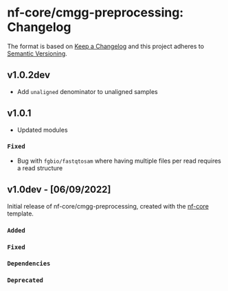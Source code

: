 # nf-core/cmgg-preprocessing: Changelog

The format is based on [Keep a Changelog](https://keepachangelog.com/en/1.0.0/)
and this project adheres to [Semantic Versioning](https://semver.org/spec/v2.0.0.html).

## v1.0.2dev

- Add `unaligned` denominator to unaligned samples

## v1.0.1

- Updated modules

### `Fixed`

- Bug with `fgbio/fastqtosam` where having multiple files per read requires a read structure

## v1.0dev - [06/09/2022]

Initial release of nf-core/cmgg-preprocessing, created with the [nf-core](https://nf-co.re/) template.

### `Added`

### `Fixed`

### `Dependencies`

### `Deprecated`

